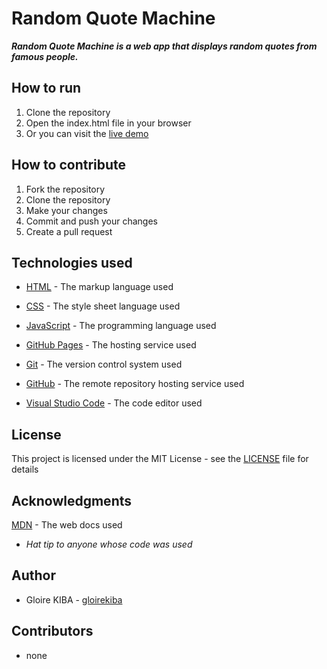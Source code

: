 # Random Quote Machine

***Random Quote Machine is a web app that displays random quotes from famous people.***

## How to run 

1. Clone the repository
2. Open the index.html file in your browser
3. Or you can visit the [live demo](https://example.com)

## How to contribute

1. Fork the repository
2. Clone the repository
3. Make your changes
4. Commit and push your changes
5. Create a pull request


## Technologies used
- [HTML](https://developer.mozilla.org/en-US/docs/Web/HTML) - The markup language used
- [CSS](https://developer.mozilla.org/en-US/docs/Web/CSS) - The style sheet language used
- [JavaScript](https://developer.mozilla.org/en-US/docs/Web/JavaScript) - The programming language used


- [GitHub Pages](https://pages.github.com/) - The hosting service used
  
- [Git](https://git-scm.com/) - The version control system used

- [GitHub](https://github.com/) - The remote repository hosting service used

- [Visual Studio Code](https://code.visualstudio.com/) - The code editor used


## License

This project is licensed under the MIT License - see the [LICENSE](LICENSE) file for details

## Acknowledgments

[MDN](https://developer.mozilla.org/en-US/) - The web docs used

- *Hat tip to anyone whose code was used*

## Author

* Gloire KIBA - [gloirekiba](https://github.com/gloirekiba)

## Contributors

* none


